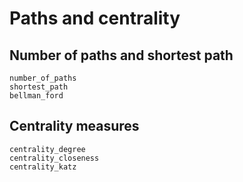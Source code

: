 # Paths and centrality

## Number of paths and shortest path

```@docs
number_of_paths
shortest_path
bellman_ford
```

## Centrality measures

```@docs
centrality_degree
centrality_closeness
centrality_katz
```
